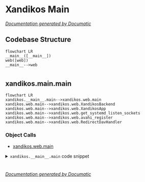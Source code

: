 # Xandikos Main

[_Documentation generated by Documatic_](https://www.documatic.com)

<!---Documatic-section-Codebase Structure-start--->
## Codebase Structure

<!---Documatic-block-system_architecture-start--->
```mermaid
flowchart LR
__main__([__main__])
web([web])
__main__-->web
```
<!---Documatic-block-system_architecture-end--->

# #
<!---Documatic-section-Codebase Structure-end--->

<!---Documatic-section-xandikos.__main__.main-start--->
## xandikos.__main__.main

<!---Documatic-section-main-start--->
```mermaid
flowchart LR
xandikos.__main__.main-->xandikos.web.main
xandikos.web.main-->xandikos.web.XandikosBackend
xandikos.web.main-->xandikos.web.XandikosApp
xandikos.web.main-->xandikos.web.get_systemd_listen_sockets
xandikos.web.main-->xandikos.web.avahi_register
xandikos.web.main-->xandikos.web.RedirectDavHandler
```

### Object Calls

* [xandikos.web.main](6-xandikos_web.md#xandikos.web.main)

<!---Documatic-block-xandikos.__main__.main-start--->
<details>
	<summary><code>xandikos.__main__.main</code> code snippet</summary>

```python
def main(argv: List[str]):
    from .web import main
    return main(argv)
```
</details>
<!---Documatic-block-xandikos.__main__.main-end--->
<!---Documatic-section-main-end--->

# #
<!---Documatic-section-xandikos.__main__.main-end--->

[_Documentation generated by Documatic_](https://www.documatic.com)